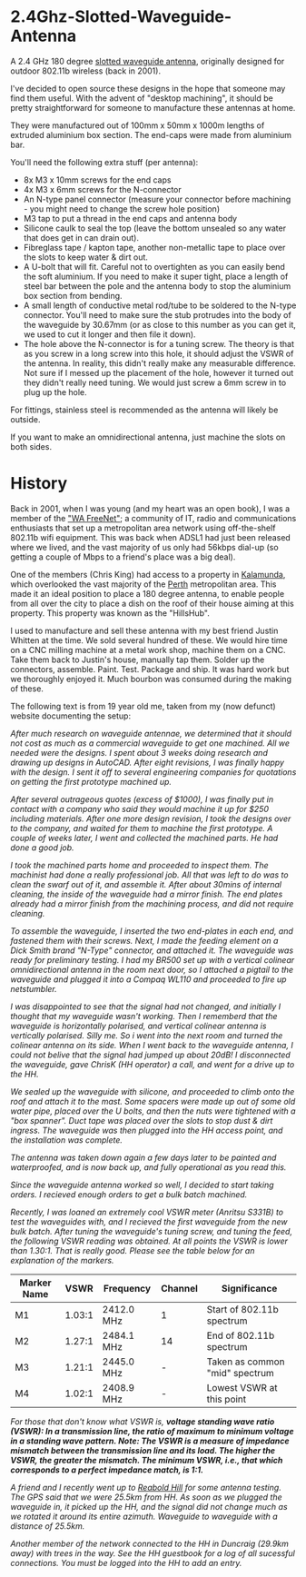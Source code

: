 # 2.4Ghz-Slotted-Waveguide-Antenna

A 2.4 GHz 180 degree [slotted waveguide antenna](https://en.wikipedia.org/wiki/Slotted_waveguide), originally designed for outdoor 802.11b wireless (back in 2001).

I've decided to open source these designs in the hope that someone may find them useful. With the advent of "desktop machining", it should be pretty straightforward for someone to manufacture these antennas at home.

They were manufactured out of 100mm x 50mm x 1000m lengths of extruded aluminium box section. The end-caps were made from aluminium bar.

You'll need the following extra stuff (per antenna):
* 8x M3 x 10mm screws for the end caps
* 4x M3 x 6mm screws for the N-connector
* An N-type panel connector (measure your connector before machining - you might need to change the screw hole position)
* M3 tap to put a thread in the end caps and antenna body
* Silicone caulk to seal the top (leave the bottom unsealed so any water that does get in can drain out).
* Fibreglass tape / kapton tape, another non-metallic tape to place over the slots to keep water & dirt out.
* A U-bolt that will fit. Careful not to overtighten as you can easily bend the soft aluminium. If you need to make it super tight, place a length of steel bar between the pole and the antenna body to stop the aluminium box section from bending.
* A small length of conductive metal rod/tube to be soldered to the N-type connector. You'll need to make sure the stub protrudes into the body of the waveguide by 30.67mm (or as close to this number as you can get it, we used to cut it longer and then file it down).
* The hole above the N-connector is for a tuning screw. The theory is that as you screw in a long screw into this hole, it should adjust the VSWR of the antenna. In reality, this didn't really make any measurable difference. Not sure if I messed up the placement of the hole, however it turned out they didn't really need tuning. We would just screw a 6mm screw in to plug up the hole.

For fittings, stainless steel is recommended as the antenna will likely be outside.

If you want to make an omnidirectional antenna, just machine the slots on both sides.

# History

Back in 2001, when I was young (and my heart was an open book), I was a member of the ["WA FreeNet"](http://members.wafreenet.org/index.php/); a community of IT, radio and communications enthusiasts that set up a metropolitan area network using off-the-shelf 802.11b wifi equipment. This was back when ADSL1 had just been released where we lived, and the vast majority of us only had 56kbps dial-up (so getting a couple of Mbps to a friend's place was a big deal).

One of the members (Chris King) had access to a property in [Kalamunda](http://kalamunda.wa.gov.au), which overlooked the vast majority of the [Perth](https://en.wikipedia.org/wiki/Perth) metropolitan area. This made it an ideal position to place a 180 degree antenna, to enable people from all over the city to place a dish on the roof of their house aiming at this property. This property was known as the "HillsHub".

I used to manufacture and sell these antenna with my best friend Justin Whitten at the time. We sold several hundred of these. We would hire time on a CNC milling machine at a metal work shop, machine them on a CNC. Take them back to Justin's house, manually tap them. Solder up the connectors, assemble. Paint. Test. Package and ship. It was hard work but we thoroughly enjoyed it. Much bourbon was consumed during the making of these.

The following text is from 19 year old me, taken from my (now defunct) website documenting the setup:

_After much research on waveguide antennae, we determined that it should not cost as much as a commercial waveguide to
get one machined. All we needed were the designs. I spent about 3 weeks doing research and drawing up designs in
AutoCAD. After eight revisions, I was finally happy with the design. I sent it off to several engineering companies
for quotations on getting the first prototype machined up._

_After several outrageous quotes (excess of $1000), I was finally put in contact with a company who said they would
machine it up for $250 including materials. After one more design revision, I took the designs over to the company,
and waited for them to machine the first prototype. A couple of weeks later, I went and collected the machined parts.
He had done a good job._

_I took the machined parts home and proceeded to inspect them. The machinist had done a really professional job. All
that was left to do was to clean the swarf out of it, and assemble it. After about 30mins of internal cleaning, the
inside of the waveguide had a mirror finish. The end plates already had a mirror finish from the machining process,
and did not require cleaning._

_To assemble the waveguide, I inserted the two end-plates in each end, and fastened them with their screws. Next, I
made the feeding element on a Dick Smith brand "N-Type" connector, and attached it. The waveguide was ready for
preliminary testing. I had my BR500 set up with a vertical colinear omnidirectional antenna in the room next door, so
I attached a pigtail to the waveguide and plugged it into a Compaq WL110 and proceeded to fire up netstumbler._

_I was disappointed to see that the signal had not changed, and initially I thought that my waveguide wasn't working. Then I rememberd that the waveguide is horizontally polarised, and vertical colinear antenna is vertically polarised. Silly me. So i went into the next room and turned the colinear antenna on its side. When I went back to the waveguide antenna, I could not belive that the signal had jumped up about 20dB! I disconnected the waveguide, gave ChrisK (HH operator) a call, and went for a drive up to the HH._

_We sealed up the waveguide with silicone, and proceeded to climb onto the roof and attach it to the mast. Some spacers were made up out of some old water pipe, placed over the U bolts, and then the nuts were tightened with a "box spanner". Duct tape was placed over the slots to stop dust & dirt ingress. The waveguide was then plugged into the HH access point, and the installation was complete._

_The antenna was taken down again a few days later to be painted and waterproofed, and is now back up, and fully
operational as you read this._

_Since the waveguide antenna worked so well, I decided to start taking orders. I recieved enough orders to get a bulk
batch machined._

_Recently, I was loaned an extremely cool VSWR meter (Anritsu S331B) to test the waveguides with, and I recieved the
first waveguide from the new bulk batch. After tuning the waveguide's tuning screw, and tuning the feed, the
following VSWR reading was obtained. At all points the VSWR is lower than 1.30:1. That is really good. Please see the table below for an explanation of the markers._

| Marker Name | VSWR | Frequency | Channel | Significance |
|-------------|------|-----------|---------|--------------|
| M1          | 1.03:1 | 2412.0 MHz | 1 | Start of 802.11b spectrum |
| M2          | 1.27:1 | 2484.1 MHz | 14 | End of 802.11b spectrum |
| M3          | 1.21:1 | 2445.0 MHz | -  | Taken as common "mid" spectrum |
| M4          | 1.02:1 | 2408.9 MHz | -  | Lowest VSWR at this point |

_For those that don't know what VSWR is, **voltage standing wave ratio (VSWR): In a transmission line, the ratio of maximum to minimum voltage in a standing wave pattern. Note: The VSWR is a measure of impedance mismatch between the transmission line and its load. The higher the VSWR, the greater the mismatch. The minimum VSWR, i.e., that which corresponds to a perfect impedance match, is 1:1.**_

_A friend and I recently went up to [Reabold Hill](https://www.bgpa.wa.gov.au/bold-park/area/reabold-hill) for some antenna testing. The GPS said that we were 25.5km from HH. As soon as we plugged the waveguide in, it picked up the HH, and the signal did not change much as we rotated it around its entire azimuth. Waveguide to waveguide with a distance of 25.5km._

_Another member of the network connected to the HH in Duncraig (29.9km away) with trees in the way. See the HH guestbook for a log of all sucessful connections. You must be logged into the HH to add an entry._
